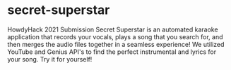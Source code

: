 # secret-superstar
HowdyHack 2021 Submission
Secret Superstar is an automated karaoke application that records your vocals, plays a song that you search for, and then merges the audio files together in a seamless experience! We utilized YouTube and Genius API's to find the perfect instrumental and lyrics for your song. Try it for yourself!
